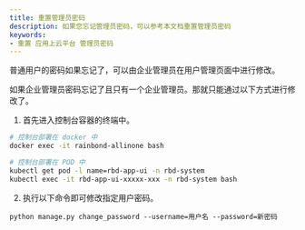 ```yaml
---
title: 重置管理员密码
description: 如果您忘记管理员密码，可以参考本文档重置管理员密码
keywords:
- 重置 应用上云平台 管理员密码
---
```


普通用户的密码如果忘记了，可以由企业管理员在用户管理页面中进行修改。

如果企业管理员密码忘记了且只有一个企业管理员。那就只能通过以下方式进行修改了。

1. 首先进入控制台容器的终端中。

```bash
# 控制台部署在 docker 中
docker exec -it rainbond-allinone bash

# 控制台部署在 POD 中
kubectl get pod -l name=rbd-app-ui -n rbd-system
kubectl exec -it rbd-app-ui-xxxxx-xxx -n rbd-system bash
```

2. 执行以下命令即可修改指定用户密码。

```
python manage.py change_password --username=用户名 --password=新密码
```
